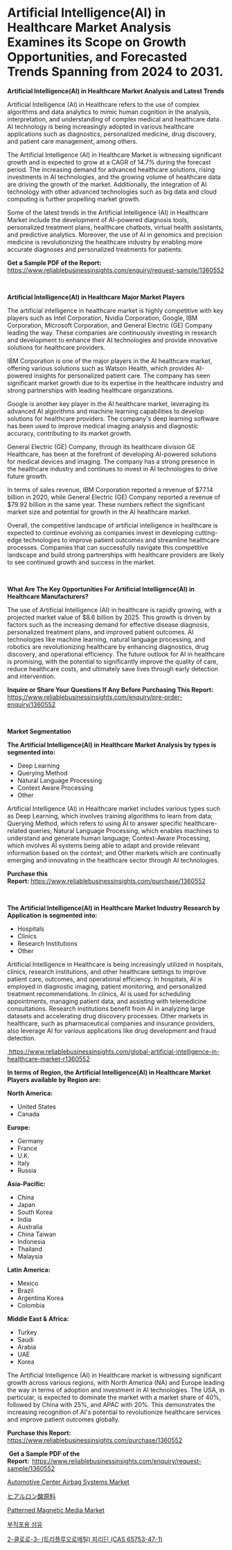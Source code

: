 <p><h1>Artificial Intelligence(AI) in Healthcare Market Analysis Examines its Scope on Growth Opportunities, and Forecasted Trends Spanning from 2024 to 2031.</h1></p><p><strong>Artificial Intelligence(AI) in Healthcare Market Analysis and Latest Trends</strong></p>
<p><p>Artificial Intelligence (AI) in Healthcare refers to the use of complex algorithms and data analytics to mimic human cognition in the analysis, interpretation, and understanding of complex medical and healthcare data. AI technology is being increasingly adopted in various healthcare applications such as diagnostics, personalized medicine, drug discovery, and patient care management, among others.</p><p>The Artificial Intelligence (AI) in Healthcare Market is witnessing significant growth and is expected to grow at a CAGR of 14.7% during the forecast period. The increasing demand for advanced healthcare solutions, rising investments in AI technologies, and the growing volume of healthcare data are driving the growth of the market. Additionally, the integration of AI technology with other advanced technologies such as big data and cloud computing is further propelling market growth.</p><p>Some of the latest trends in the Artificial Intelligence (AI) in Healthcare Market include the development of AI-powered diagnosis tools, personalized treatment plans, healthcare chatbots, virtual health assistants, and predictive analytics. Moreover, the use of AI in genomics and precision medicine is revolutionizing the healthcare industry by enabling more accurate diagnoses and personalized treatments for patients.</p></p>
<p><strong>Get a Sample PDF of the Report:&nbsp;</strong> <a href="https://www.reliablebusinessinsights.com/enquiry/request-sample/1360552">https://www.reliablebusinessinsights.com/enquiry/request-sample/1360552</a></p>
<p>&nbsp;</p>
<p><strong>Artificial Intelligence(AI) in Healthcare Major Market Players</strong></p>
<p><p>The artificial intelligence in healthcare market is highly competitive with key players such as Intel Corporation, Nvidia Corporation, Google, IBM Corporation, Microsoft Corporation, and General Electric (GE) Company leading the way. These companies are continuously investing in research and development to enhance their AI technologies and provide innovative solutions for healthcare providers.</p><p>IBM Corporation is one of the major players in the AI healthcare market, offering various solutions such as Watson Health, which provides AI-powered insights for personalized patient care. The company has seen significant market growth due to its expertise in the healthcare industry and strong partnerships with leading healthcare organizations.</p><p>Google is another key player in the AI healthcare market, leveraging its advanced AI algorithms and machine learning capabilities to develop solutions for healthcare providers. The company's deep learning software has been used to improve medical imaging analysis and diagnostic accuracy, contributing to its market growth.</p><p>General Electric (GE) Company, through its healthcare division GE Healthcare, has been at the forefront of developing AI-powered solutions for medical devices and imaging. The company has a strong presence in the healthcare industry and continues to invest in AI technologies to drive future growth.</p><p>In terms of sales revenue, IBM Corporation reported a revenue of $77.14 billion in 2020, while General Electric (GE) Company reported a revenue of $79.92 billion in the same year. These numbers reflect the significant market size and potential for growth in the AI healthcare market.</p><p>Overall, the competitive landscape of artificial intelligence in healthcare is expected to continue evolving as companies invest in developing cutting-edge technologies to improve patient outcomes and streamline healthcare processes. Companies that can successfully navigate this competitive landscape and build strong partnerships with healthcare providers are likely to see continued growth and success in the market.</p></p>
<p>&nbsp;</p>
<p><strong>What Are The Key Opportunities For Artificial Intelligence(AI) in Healthcare Manufacturers?</strong></p>
<p><p>The use of Artificial Intelligence (AI) in healthcare is rapidly growing, with a projected market value of $8.6 billion by 2025. This growth is driven by factors such as the increasing demand for effective disease diagnosis, personalized treatment plans, and improved patient outcomes. AI technologies like machine learning, natural language processing, and robotics are revolutionizing healthcare by enhancing diagnostics, drug discovery, and operational efficiency. The future outlook for AI in healthcare is promising, with the potential to significantly improve the quality of care, reduce healthcare costs, and ultimately save lives through early detection and intervention.</p></p>
<p><strong>Inquire or Share Your Questions If Any Before Purchasing This Report:</strong> <a href="https://www.reliablebusinessinsights.com/enquiry/pre-order-enquiry/1360552">https://www.reliablebusinessinsights.com/enquiry/pre-order-enquiry/1360552</a></p>
<p>&nbsp;</p>
<p><strong>Market Segmentation</strong></p>
<p><strong>The Artificial Intelligence(AI) in Healthcare Market Analysis by types is segmented into:</strong></p>
<p><ul><li>Deep Learning</li><li>Querying Method</li><li>Natural Language Processing</li><li>Context Aware Processing</li><li>Other</li></ul></p>
<p><p>Artificial Intelligence (AI) in Healthcare market includes various types such as Deep Learning, which involves training algorithms to learn from data; Querying Method, which refers to using AI to answer specific healthcare-related queries; Natural Language Processing, which enables machines to understand and generate human language; Context-Aware Processing, which involves AI systems being able to adapt and provide relevant information based on the context; and Other markets which are continually emerging and innovating in the healthcare sector through AI technologies.</p></p>
<p><strong>Purchase this Report:&nbsp;</strong><a href="https://www.reliablebusinessinsights.com/purchase/1360552">https://www.reliablebusinessinsights.com/purchase/1360552</a></p>
<p>&nbsp;</p>
<p><strong>The Artificial Intelligence(AI) in Healthcare Market Industry Research by Application is segmented into:</strong></p>
<p><ul><li>Hospitals</li><li>Clinics</li><li>Research Institutions</li><li>Other</li></ul></p>
<p><p>Artificial Intelligence in Healthcare is being increasingly utilized in hospitals, clinics, research institutions, and other healthcare settings to improve patient care, outcomes, and operational efficiency. In hospitals, AI is employed in diagnostic imaging, patient monitoring, and personalized treatment recommendations. In clinics, AI is used for scheduling appointments, managing patient data, and assisting with telemedicine consultations. Research institutions benefit from AI in analyzing large datasets and accelerating drug discovery processes. Other markets in healthcare, such as pharmaceutical companies and insurance providers, also leverage AI for various applications like drug development and fraud detection.</p></p>
<p><a href="https://www.reliablebusinessinsights.com/global-artificial-intelligence-in-healthcare-market-r1360552">&nbsp;https://www.reliablebusinessinsights.com/global-artificial-intelligence-in-healthcare-market-r1360552</a></p>
<p><strong>In terms of Region, the Artificial Intelligence(AI) in Healthcare Market Players available by Region are:</strong></p>
<p>
    <p> <strong> North America: </strong>
        <ul>
            <li>United States</li>
            <li>Canada</li>
        </ul>
        </p> 
    <p> <strong> Europe: </strong>
        <ul>
            <li>Germany</li>
            <li>France</li>
            <li>U.K.</li>
            <li>Italy</li>
            <li>Russia</li>
        </ul>
        </p> 
    <p> <strong> Asia-Pacific: </strong>
        <ul>
            <li>China</li>
            <li>Japan</li>
            <li>South Korea</li>
            <li>India</li>
            <li>Australia</li>
            <li>China Taiwan</li>
            <li>Indonesia</li>
            <li>Thailand</li>
            <li>Malaysia</li>
        </ul>
        </p> 
    <p> <strong> Latin America: </strong>
        <ul>
            <li>Mexico</li>
            <li>Brazil</li>
            <li>Argentina Korea</li>
            <li>Colombia</li>
        </ul>
        </p> 
    <p> <strong> Middle East & Africa: </strong>
        <ul>
            <li>Turkey</li>
            <li>Saudi</li>
            <li>Arabia</li>
            <li>UAE</li>
            <li>Korea</li>
        </ul>
    </p>
    </p>
<p><p>The Artificial Intelligence (AI) in Healthcare market is witnessing significant growth across various regions, with North America (NA) and Europe leading the way in terms of adoption and investment in AI technologies. The USA, in particular, is expected to dominate the market with a market share of 40%, followed by China with 25%, and APAC with 20%. This demonstrates the increasing recognition of AI's potential to revolutionize healthcare services and improve patient outcomes globally.</p></p>
<p><strong>Purchase this Report: </strong><a href="https://www.reliablebusinessinsights.com/purchase/1360552">https://www.reliablebusinessinsights.com/purchase/1360552</a></p>
<p>&nbsp;<strong>Get a Sample PDF of the Report:&nbsp;&nbsp;</strong><a href="https://www.reliablebusinessinsights.com/enquiry/request-sample/1360552">https://www.reliablebusinessinsights.com/enquiry/request-sample/1360552</a></p>
<p><strong></strong></p>
<p><p><a href="https://github.com/Sarissaschmalingtr6fz2739/Market-Research-Report-List-2/blob/main/automotive-center-airbag-systems-market.md">Automotive Center Airbag Systems Market</a></p><p><a href="https://github.com/LuzHills1972/Market-Research-Report-List-1/blob/main/933292689634.md">ヒアルロン酸原料</a></p><p><a href="https://github.com/jodemen/Market-Research-Report-List-2/blob/main/patterned-magnetic-media-market.md">Patterned Magnetic Media Market</a></p><p><a href="https://github.com/Wesleyeilly8796202/Market-Research-Report-List-1/blob/main/192926282250.md">부직포용 섬유</a></p><p><a href="https://github.com/asratman/Market-Research-Report-List-1/blob/main/577516882251.md">2-클로로-3- (트리플루오로메틸) 피리딘 (CAS 65753-47-1)</a></p></p>